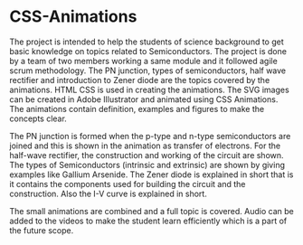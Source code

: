 # CSS-Animations

The project is intended to help the students of science background to get basic knowledge on topics related to Semiconductors. The project is done by a team of two members working a same module and it followed agile scrum methodology. The PN junction, types of semiconductors, half wave rectifier and introduction to Zener diode are the topics covered by the animations. HTML CSS is used in creating the animations. The SVG images can be created in Adobe Illustrator and animated using CSS Animations. The animations contain definition, examples and figures to make the concepts clear.

The PN junction is formed when the p-type and n-type semiconductors are joined and this is shown in the animation as transfer of electrons. For the half-wave rectifier, the construction and working of the circuit are shown. The types of Semiconductors (intrinsic and extrinsic) are shown by giving examples like Gallium Arsenide. The Zener diode is explained in short that is it contains the components used for building the circuit and the construction. Also the I-V curve is explained in short.

The small animations are combined and a full topic is covered. Audio can be added to the videos to make the student learn efficiently which is a part of the future scope.
